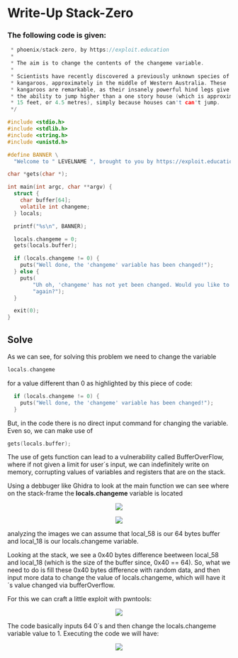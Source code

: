 
# Write-Up Stack-Zero

### The following code is given:


```C
 * phoenix/stack-zero, by https://exploit.education
 *
 * The aim is to change the contents of the changeme variable.
 *
 * Scientists have recently discovered a previously unknown species of
 * kangaroos, approximately in the middle of Western Australia. These
 * kangaroos are remarkable, as their insanely powerful hind legs give them
 * the ability to jump higher than a one story house (which is approximately
 * 15 feet, or 4.5 metres), simply because houses can't can't jump.
 */

#include <stdio.h>
#include <stdlib.h>
#include <string.h>
#include <unistd.h>

#define BANNER \
  "Welcome to " LEVELNAME ", brought to you by https://exploit.education"

char *gets(char *);

int main(int argc, char **argv) {
  struct {
    char buffer[64];
    volatile int changeme;
  } locals;

  printf("%s\n", BANNER);

  locals.changeme = 0;
  gets(locals.buffer);

  if (locals.changeme != 0) {
    puts("Well done, the 'changeme' variable has been changed!");
  } else {
    puts(
        "Uh oh, 'changeme' has not yet been changed. Would you like to try "
        "again?");
  }

  exit(0);
}
```
## Solve

As we can see, for solving this problem we need to change the variable
```C
locals.changeme
```
for a value different than 0 as highlighted by this piece of code:
```C
  if (locals.changeme != 0) {
    puts("Well done, the 'changeme' variable has been changed!");
  }
```
But, in the code there is no direct input command for changing the variable. 
Even so, we can make use of

```C
gets(locals.buffer);
```

The use of gets function can lead to a vulnerability called BufferOverFlow,
where if not given a limit for user´s input, we can indefinitely write on memory, corrupting
values of variables and registers that are on the stack.

Using a debbuger like Ghidra to look at the main function we can see where on the stack-frame the **locals.changeme** variable is located
  <p align="center">
  <img src="https://github.com/Mistersz/Write-Ups/assets/82767252/778faf6a-f365-44e5-932a-54175dc45843"/>
</p>

<p align="center">
  <img src="https://github.com/Mistersz/Write-Ups/assets/82767252/da428953-6c3b-4961-851b-3d2781db270c"/>
</p>

analyzing the images we can assume that local_58 is our 64 bytes buffer and local_18 is our locals.changeme variable.

Looking at the stack, we see a 0x40 bytes difference beetween local_58 and local_18 (which is the size of the buffer since, 0x40 == 64).
So, what we need to do is fill these 0x40 bytes difference with random data, and then input more data to change the value of locals.changeme, which will 
have it´s value changed via bufferOverflow.

For this we can craft a little exploit with pwntools:


<p align="center">
  <img src="https://github.com/Mistersz/Write-Ups/assets/82767252/568e07b5-a2d0-48f0-880a-07387e0a1a21"/>
</p>

The code basically inputs 64 0´s and then change the locals.changeme variable value to 1.
Executing the code we will have:

<p align="center">
  <img src="https://github.com/Mistersz/Write-Ups/assets/82767252/ecf7a943-da20-467d-b1f3-1b4303786d9e"/>
</p>

